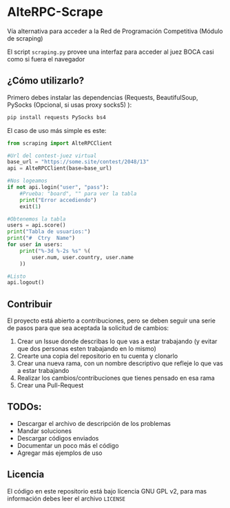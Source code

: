 # AlteRPC-Scrape
Vía alternativa para acceder a la Red de Programación Competitiva (Módulo de scraping)

El script `scraping.py` provee una interfaz para acceder al juez BOCA casi como si  fuera el navegador

## ¿Cómo utilizarlo?

Primero debes instalar las dependencias (Requests, BeautifulSoup, PySocks (Opcional, si usas proxy socks5) ):

```sh
pip install requests PySocks bs4
```

El caso de uso más simple es este:

```python
from scraping import AlteRPCClient

#Url del contest-juez virtual
base_url = "https://some.site/contest/2048/13"
api = AlteRPCClient(base=base_url)

#Nos logeamos
if not api.login("user", "pass"):
    #Prueba: "board", "" para ver la tabla
    print("Error accediendo")
    exit(1)

#Obtenemos la tabla
users = api.score()
print("Tabla de usuarios:")
print("#  Ctry  Name")
for user in users:
    print("%-3d %-2s %s" %(
        user.num, user.country, user.name
    ))

#Listo
api.logout()
```

## Contribuir

El proyecto está abierto a contribuciones, pero se deben seguir una serie de pasos para que sea aceptada la solicitud de cambios:

1. Crear un Issue donde describas lo que vas a estar trabajando (y evitar que dos personas esten trabajando en lo mismo)
2. Crearte una copia del repositorio en tu cuenta y clonarlo
3. Crear una nueva rama, con un nombre descriptivo que refleje lo que vas a estar trabajando
4. Realizar los cambios/contribuciones que tienes pensado en esa rama
5. Crear una Pull-Request

## TODOs:

* Descargar el archivo de descripción de los problemas
* Mandar soluciones
* Descargar códigos enviados
* Documentar un poco más el código
* Agregar más ejemplos de uso

## Licencia

El código en este repositorio está bajo licencia GNU GPL v2, para mas información debes leer el archivo `LICENSE`